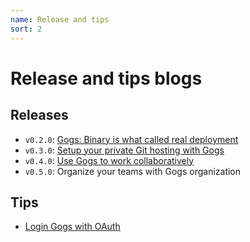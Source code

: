 ```yaml
---
name: Release and tips
sort: 2
---
```


# Release and tips blogs

## Releases

- `v0.2.0`: [Gogs: Binary is what called real deployment](http://obahua.com/gogs-binary-is-what-called-real-deployment/)
- `v0.3.0`: [Setup your private Git hosting with Gogs](http://obahua.com/setup-your-private-git-hosting-with-gogs/)
- `v0.4.0`: [Use Gogs to work collaboratively](http://obahua.com/use-gogs-to-work-collaboratively/)
- `v0.5.0`: Organize your teams with Gogs organization

## Tips

- [Login Gogs with OAuth](http://obahua.com/login-gogs-with-oauth/)